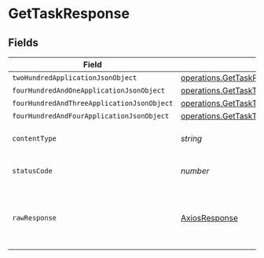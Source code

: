 # GetTaskResponse


## Fields

| Field                                                                                                                   | Type                                                                                                                    | Required                                                                                                                | Description                                                                                                             |
| ----------------------------------------------------------------------------------------------------------------------- | ----------------------------------------------------------------------------------------------------------------------- | ----------------------------------------------------------------------------------------------------------------------- | ----------------------------------------------------------------------------------------------------------------------- |
| `twoHundredApplicationJsonObject`                                                                                       | [operations.GetTaskResponseBody](../../../sdk/models/operations/gettaskresponsebody.md)                                 | :heavy_minus_sign:                                                                                                      | OK                                                                                                                      |
| `fourHundredAndOneApplicationJsonObject`                                                                                | [operations.GetTaskTasksResponseBody](../../../sdk/models/operations/gettasktasksresponsebody.md)                       | :heavy_minus_sign:                                                                                                      | Unauthenticated                                                                                                         |
| `fourHundredAndThreeApplicationJsonObject`                                                                              | [operations.GetTaskTasksResponseResponseBody](../../../sdk/models/operations/gettasktasksresponseresponsebody.md)       | :heavy_minus_sign:                                                                                                      | Forbidden                                                                                                               |
| `fourHundredAndFourApplicationJsonObject`                                                                               | [operations.GetTaskTasksResponse404ResponseBody](../../../sdk/models/operations/gettasktasksresponse404responsebody.md) | :heavy_minus_sign:                                                                                                      | Not Found                                                                                                               |
| `contentType`                                                                                                           | *string*                                                                                                                | :heavy_check_mark:                                                                                                      | HTTP response content type for this operation                                                                           |
| `statusCode`                                                                                                            | *number*                                                                                                                | :heavy_check_mark:                                                                                                      | HTTP response status code for this operation                                                                            |
| `rawResponse`                                                                                                           | [AxiosResponse](https://axios-http.com/docs/res_schema)                                                                 | :heavy_check_mark:                                                                                                      | Raw HTTP response; suitable for custom response parsing                                                                 |